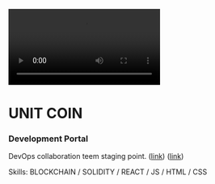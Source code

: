 ![Development Portal](https://unitcoin.me/web/banner.mp4)
# UNIT COIN 
### Development Portal

DevOps collaboration teem staging point.
([link](https://unitcoin.me))
([link](https://www.unifiedtoken.net))

Skills: BLOCKCHAIN / SOLIDITY / REACT / JS / HTML / CSS
<!--
**UnitDevOps/UnitDevOps** is a ✨ _special_ ✨ repository because its `README.md` (this file) appears on your GitHub profile.

Here are some ideas to get you started:

- 🔭 I’m currently working on ...
- 🌱 I’m currently learning ...
- 👯 I’m looking to collaborate on ...
- 🤔 I’m looking for help with ...
- 💬 Ask me about ...
- 📫 How to reach me: ...
- 😄 Pronouns: ...
- ⚡ Fun fact: ...
-->
